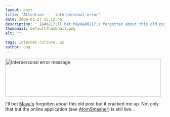 ```yaml
---
layout: post
title: "Attention --  interpersonal error"
date: 2009-01-27 15:12:46
description: " I&#8217;ll bet Maya&#8217;s forgotten about this old post but it cracked me up. Not only that but the online application (see AtomSmasher) is still live&#8230;&#8230;"
thumbnail: defaultThumbnail.png
alt: ""

tags: internet culture, ux
author: dug
---
```


<p><span class="mt-enclosure mt-enclosure-image" style="display: inline;"><img alt="Interpersonal error message" src="http://www.donkeyontheedge.com/i/maya-error-message.gif" width="492" height="120"  style="" /></span></p>

<p>I'll bet <a href="http://scriptshifter.com/maya/?p=60">Maya's</a> forgotten about this old post but it cracked me up. Not only that but the online application (see <a href="http://atom.smasher.org/error/">AtomSmasher</a>) is still live...</p>
